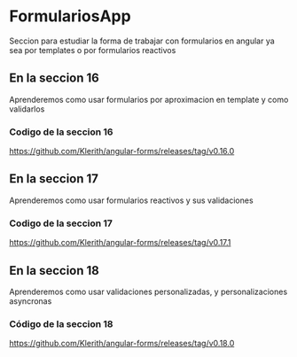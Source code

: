 # FormulariosApp

Seccion para estudiar la forma de trabajar con formularios en angular ya sea por templates o por formularios reactivos

## En la seccion 16

Aprenderemos como usar formularios por aproximacion en template y como validarlos

### Codigo de la seccion 16

<https://github.com/Klerith/angular-forms/releases/tag/v0.16.0>

## En la seccion 17

Aprenderemos como usar formularios reactivos y sus validaciones

### Codigo de la seccion 17

<https://github.com/Klerith/angular-forms/releases/tag/v0.17.1>

## En la seccion 18

Aprenderemos como usar validaciones personalizadas, y personalizaciones asyncronas

### Código de la seccion 18

<https://github.com/Klerith/angular-forms/releases/tag/v0.18.0>
